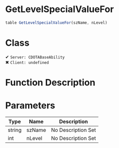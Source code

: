 # GetLevelSpecialValueFor
```js	
table GetLevelSpecialValueFor(szName, nLevel)
```
# Class
✔ `Server: CDOTABaseAbility`  
✖ `Client: undefined`  

# Function Description

# Parameters
Type|Name|Description
--|--|--
string|szName|No Description Set
int|nLevel|No Description Set
